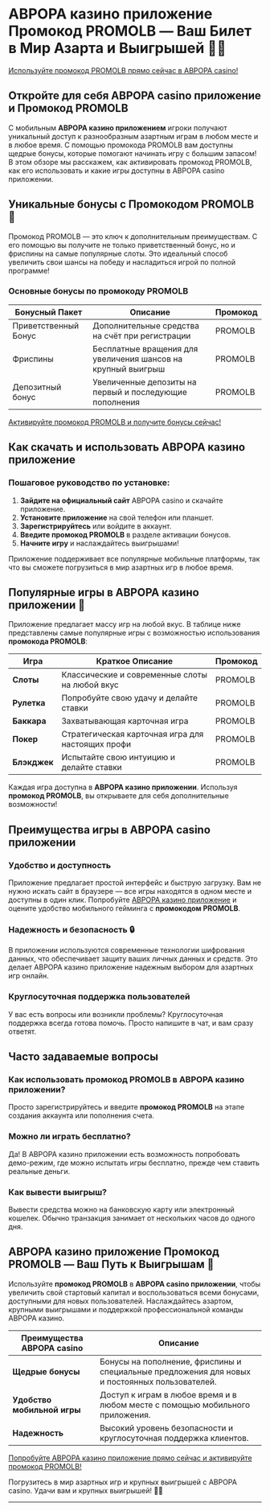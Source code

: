 # АВРОРА казино приложение Промокод PROMOLB — Ваш Билет в Мир Азарта и Выигрышей 🎰🔥

[Используйте промокод PROMOLB прямо сейчас в АВРОРА casino!](https://10trafic-stat2.com/click/668546566bcc6313411604c7/6766/15114/subaccount?promocode=PROMOLB)

## Откройте для себя АВРОРА casino приложение и Промокод PROMOLB

С мобильным **АВРОРА казино приложением** игроки получают уникальный доступ к разнообразным азартным играм в любом месте и в любое время. С помощью промокода PROMOLB вам доступны щедрые бонусы, которые помогают начинать игру с большим запасом! В этом обзоре мы расскажем, как активировать промокод PROMOLB, как его использовать и какие игры доступны в АВРОРА casino приложении.

## Уникальные бонусы с Промокодом PROMOLB 🎁

Промокод PROMOLB — это ключ к дополнительным преимуществам. С его помощью вы получите не только приветственный бонус, но и фриспины на самые популярные слоты. Это идеальный способ увеличить свои шансы на победу и насладиться игрой по полной программе!

### Основные бонусы по промокоду PROMOLB

| Бонусный Пакет       | Описание                                                   | Промокод |
|----------------------|------------------------------------------------------------|----------|
| Приветственный Бонус | Дополнительные средства на счёт при регистрации            | PROMOLB  |
| Фриспины             | Бесплатные вращения для увеличения шансов на крупный выигрыш | PROMOLB  |
| Депозитный бонус     | Увеличенные депозиты на первый и последующие пополнения     | PROMOLB  |

[Активируйте промокод PROMOLB и получите бонусы сейчас!](https://10trafic-stat2.com/click/668546566bcc6313411604c7/6766/15114/subaccount?promocode=PROMOLB)

## Как скачать и использовать АВРОРА казино приложение

### Пошаговое руководство по установке:

1. **Зайдите на официальный сайт** АВРОРА casino и скачайте приложение.
2. **Установите приложение** на свой телефон или планшет.
3. **Зарегистрируйтесь** или войдите в аккаунт.
4. **Введите промокод PROMOLB** в разделе активации бонусов.
5. **Начните игру** и наслаждайтесь выигрышами!

Приложение поддерживает все популярные мобильные платформы, так что вы сможете погрузиться в мир азартных игр в любое время.

## Популярные игры в АВРОРА казино приложении 🎲

Приложение предлагает массу игр на любой вкус. В таблице ниже представлены самые популярные игры с возможностью использования **промокода PROMOLB**:

| Игра            | Краткое Описание                              | Промокод |
|-----------------|-----------------------------------------------|----------|
| **Слоты**       | Классические и современные слоты на любой вкус | PROMOLB  |
| **Рулетка**     | Попробуйте свою удачу и делайте ставки         | PROMOLB  |
| **Баккара**     | Захватывающая карточная игра                  | PROMOLB  |
| **Покер**       | Стратегическая карточная игра для настоящих профи | PROMOLB  |
| **Блэкджек**    | Испытайте свою интуицию и делайте ставки       | PROMOLB  |

Каждая игра доступна в **АВРОРА казино приложении**. Используя **промокод PROMOLB**, вы открываете для себя дополнительные возможности!

## Преимущества игры в АВРОРА casino приложении

### Удобство и доступность

Приложение предлагает простой интерфейс и быструю загрузку. Вам не нужно искать сайт в браузере — все игры находятся в одном месте и доступны в один клик. Попробуйте [АВРОРА казино приложение](https://10trafic-stat2.com/click/668546566bcc6313411604c7/6766/15114/subaccount?promocode=PROMOLB) и оцените удобство мобильного гейминга с **промокодом PROMOLB**.

### Надежность и безопасность 🔒

В приложении используются современные технологии шифрования данных, что обеспечивает защиту ваших личных данных и средств. Это делает АВРОРА казино приложение надежным выбором для азартных игр онлайн.

### Круглосуточная поддержка пользователей

У вас есть вопросы или возникли проблемы? Круглосуточная поддержка всегда готова помочь. Просто напишите в чат, и вам сразу ответят.

## Часто задаваемые вопросы

### Как использовать промокод PROMOLB в АВРОРА казино приложении?

Просто зарегистрируйтесь и введите **промокод PROMOLB** на этапе создания аккаунта или пополнения счета.

### Можно ли играть бесплатно?

Да! В АВРОРА казино приложении есть возможность попробовать демо-режим, где можно испытать игры бесплатно, прежде чем ставить реальные деньги.

### Как вывести выигрыш?

Вывести средства можно на банковскую карту или электронный кошелек. Обычно транзакция занимает от нескольких часов до одного дня.

## АВРОРА казино приложение Промокод PROMOLB — Ваш Путь к Выигрышам 🎉

Используйте **промокод PROMOLB** в **АВРОРА casino приложении**, чтобы увеличить свой стартовый капитал и воспользоваться всеми бонусами, доступными для новых пользователей. Наслаждайтесь азартом, крупными выигрышами и поддержкой профессиональной команды АВРОРА казино.

| Преимущества АВРОРА casino | Описание                                                                                       |
|----------------------------|------------------------------------------------------------------------------------------------|
| **Щедрые бонусы**          | Бонусы на пополнение, фриспины и специальные предложения для новых и постоянных пользователей. |
| **Удобство мобильной игры**| Доступ к играм в любое время и в любом месте с помощью мобильного приложения.                   |
| **Надежность**             | Высокий уровень безопасности и круглосуточная поддержка клиентов.                               |

[Попробуйте АВРОРА казино приложение прямо сейчас и активируйте промокод PROMOLB!](https://10trafic-stat2.com/click/668546566bcc6313411604c7/6766/15114/subaccount?promocode=PROMOLB)

Погрузитесь в мир азартных игр и крупных выигрышей с АВРОРА casino. Удачи вам и крупных выигрышей! 🎰💵

---
